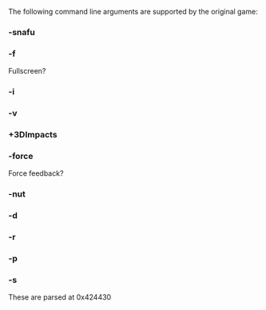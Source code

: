The following command line arguments are supported by the original game:

### -snafu
### -f
Fullscreen?
### -i
### -v
### +3DImpacts
### -force
Force feedback?
### -nut
### -d
### -r
### -p
### -s

These are parsed at 0x424430